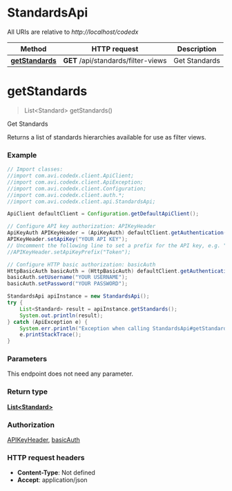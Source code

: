 # StandardsApi

All URIs are relative to *http://localhost/codedx*

Method | HTTP request | Description
------------- | ------------- | -------------
[**getStandards**](StandardsApi.md#getStandards) | **GET** /api/standards/filter-views | Get Standards


<a name="getStandards"></a>
# **getStandards**
> List&lt;Standard&gt; getStandards()

Get Standards

Returns a list of standards hierarchies available for use as filter views. 

### Example
```java
// Import classes:
//import com.avi.codedx.client.ApiClient;
//import com.avi.codedx.client.ApiException;
//import com.avi.codedx.client.Configuration;
//import com.avi.codedx.client.auth.*;
//import com.avi.codedx.client.api.StandardsApi;

ApiClient defaultClient = Configuration.getDefaultApiClient();

// Configure API key authorization: APIKeyHeader
ApiKeyAuth APIKeyHeader = (ApiKeyAuth) defaultClient.getAuthentication("APIKeyHeader");
APIKeyHeader.setApiKey("YOUR API KEY");
// Uncomment the following line to set a prefix for the API key, e.g. "Token" (defaults to null)
//APIKeyHeader.setApiKeyPrefix("Token");

// Configure HTTP basic authorization: basicAuth
HttpBasicAuth basicAuth = (HttpBasicAuth) defaultClient.getAuthentication("basicAuth");
basicAuth.setUsername("YOUR USERNAME");
basicAuth.setPassword("YOUR PASSWORD");

StandardsApi apiInstance = new StandardsApi();
try {
    List<Standard> result = apiInstance.getStandards();
    System.out.println(result);
} catch (ApiException e) {
    System.err.println("Exception when calling StandardsApi#getStandards");
    e.printStackTrace();
}
```

### Parameters
This endpoint does not need any parameter.

### Return type

[**List&lt;Standard&gt;**](Standard.md)

### Authorization

[APIKeyHeader](../README.md#APIKeyHeader), [basicAuth](../README.md#basicAuth)

### HTTP request headers

 - **Content-Type**: Not defined
 - **Accept**: application/json


